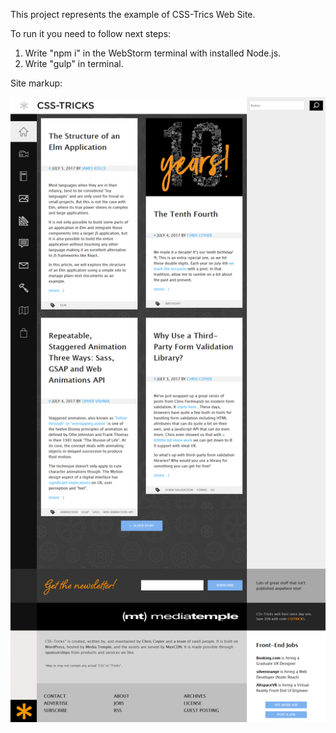 This project represents the example of CSS-Trics Web Site.

To run it you need to follow next steps:
1. Write "npm i" in the WebStorm terminal with installed Node.js.
2. Write "gulp" in terminal.

Site markup:

![alt text](CSS-Trics.png)
